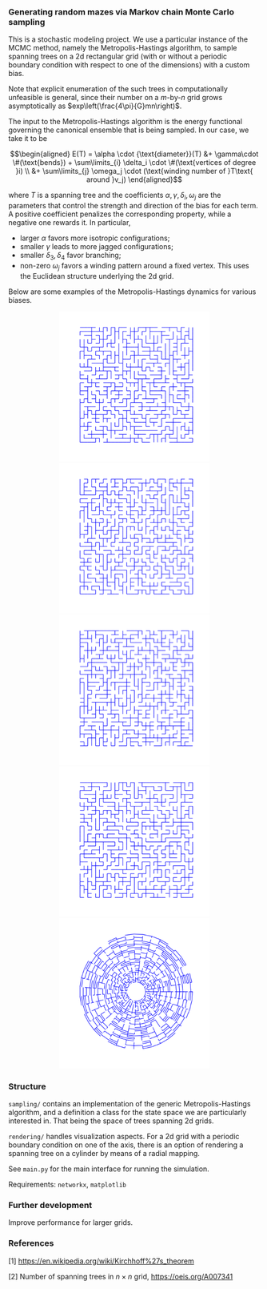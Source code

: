 ### Generating random mazes via Markov chain Monte Carlo sampling

This is a stochastic modeling project. We use a particular instance of the MCMC method, namely the Metropolis-Hastings algorithm, to sample spanning trees on a 2d rectangular grid (with or without a periodic boundary condition with respect to one of the dimensions) with a custom bias.

Note that explicit enumeration of the such trees in computationally unfeasible is general, since their number on a $m$-by-$n$ grid grows asymptotically as $exp\left(\frac{4\pi}{G}mn\right)$. 

The input to the Metropolis-Hastings algorithm is the energy functional governing the canonical ensemble that is being sampled. In our case, we take it to be
```math
\begin{aligned}
E(T) = \alpha \cdot {\text{diameter}}(T) &+ \gamma\cdot \#(\text{bends})
 + \sum\limits_{i} \delta_i \cdot \#(\text{vertices of degree }i) \\
 &+ \sum\limits_{j} \omega_j \cdot (\text{winding number of }T\text{ around }v_j)
\end{aligned}
```
where $T$ is a spanning tree and the coefficients $\alpha, \gamma, \delta_i, \omega_j$ are the parameters that control the strength and direction of the bias for each term. A positive coefficient penalizes the corresponding property, while a negative one rewards it. In particular,
- larger $\alpha$ favors more isotropic configurations;
- smaller $\gamma$ leads to more jagged configurations;
- smaller $\delta_3, \delta_4$ favor branching;
- non-zero $\omega_j$ favors a winding pattern around a fixed vertex. This uses the Euclidean structure underlying the 2d grid. 

Below are some examples of the Metropolis-Hastings dynamics for various biases.

<div align="center">
  <img src="maze_straight.gif" width="300px" loop=infinite/>
  <img src="maze_turns.gif" width="300px" loop=infinite/>
</div>

<div align="center">
  <img src="maze_crosses.gif" width="300px" loop=infinite/>
  <img src="maze_whirpool.gif" width="300px" loop=infinite/>
</div>

<div align="center">
  <img src="maze_radial.gif" width="300px" loop=infinite/>
</div>

### Structure
`sampling/` contains an implementation of the generic Metropolis-Hastings algorithm, and a definition a class for the state space we are particularly interested in. That being the space of trees spanning 2d grids.

`rendering/` handles visualization aspects. For a 2d grid with a periodic boundary condition on one of the axis, there is an option of rendering a spanning tree on a cylinder by means of a radial mapping.

See `main.py` for the main interface for running the simulation.

Requirements: 
`networkx`, `matplotlib`

### Further development
Improve performance for larger grids.

### References
[1] https://en.wikipedia.org/wiki/Kirchhoff%27s_theorem

[2] Number of spanning trees in $n\times n$ grid, https://oeis.org/A007341
